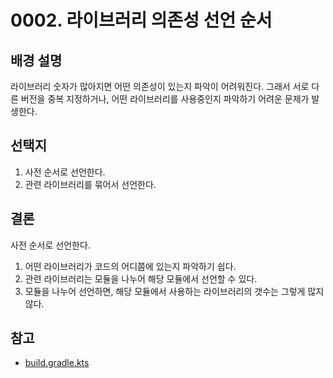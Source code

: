 # 0002. 라이브러리 의존성 선언 순서

## 배경 설명

라이브러리 숫자가 많아지면 어떤 의존성이 있는지 파악이 어려워진다. 그래서 서로 다른 버전을 중복 지정하거나, 어떤 라이브러리를 사용중인지 파악하기 어려운 문제가 발생한다.

## 선택지

1. 사전 순서로 선언한다.
2. 관련 라이브러리를 묶어서 선언한다.

## 결론

사전 순서로 선언한다.

1. 어떤 라이브러리가 코드의 어디쯤에 있는지 파악하기 쉽다.
2. 관련 라이브러리는 모듈을 나누어 해당 모듈에서 선언할 수 있다.
3. 모듈을 나누어 선언하면, 해당 모듈에서 사용하는 라이브러리의 갯수는 그렇게 많지 않다.

## 참고

- [build.gradle.kts](../../app/build.gradle.kts)
